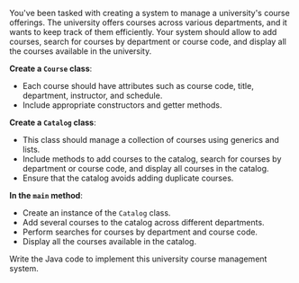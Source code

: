 
You've been tasked with creating a system to manage a university's course offerings. The university offers courses across various departments, and it wants to keep track of them efficiently. Your system should allow to add courses, search for courses by department or course code, and display all the courses available in the university.

**Create a `Course` class**:
-   Each course should have attributes such as course code, title, department, instructor, and schedule.
-   Include appropriate constructors and getter methods.

**Create a `Catalog` class**:
-   This class should manage a collection of courses using generics and lists.
-   Include methods to add courses to the catalog, search for courses by department or course code, and display all courses in the catalog.
-   Ensure that the catalog avoids adding duplicate courses.

**In the `main` method**:    
-   Create an instance of the `Catalog` class.
-   Add several courses to the catalog across different departments.
-   Perform searches for courses by department and course code.
-   Display all the courses available in the catalog.

Write the Java code to implement this university course management system.
